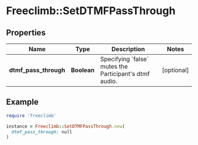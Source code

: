 # Freeclimb::SetDTMFPassThrough

## Properties

| Name | Type | Description | Notes |
| ---- | ---- | ----------- | ----- |
| **dtmf_pass_through** | **Boolean** | Specifying &#x60;false&#x60; mutes the Participant&#39;s dtmf audio. | [optional] |

## Example

```ruby
require 'freeclimb'

instance = Freeclimb::SetDTMFPassThrough.new(
  dtmf_pass_through: null
)
```

